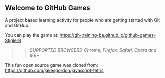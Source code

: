 ## Welcome to GitHub Games

A project based learning activity for people who are getting started with Git and GitHub.

You can play the game at: https://gh-training-ba.github.io/github-games-StiglerR

>> _*SUPPORTED BROWSERS*: Chrome, Firefox, Safari, Opera and IE9+_

This fun open source game was cloned from: https://github.com/jakesgordon/javascript-tetris
